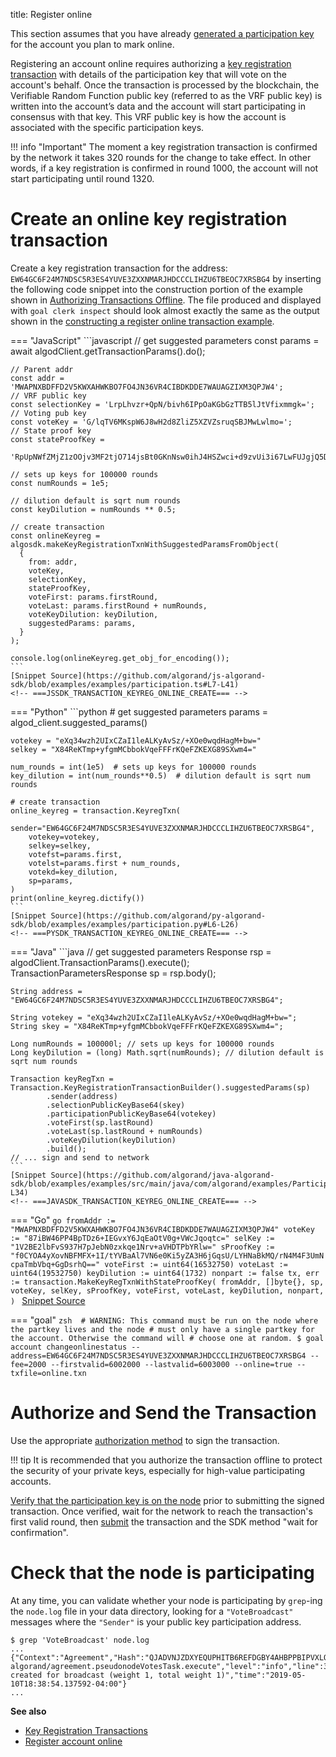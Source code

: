 title: Register online

This section assumes that you have already [generated a participation key](generate_keys.md) for the account you plan to mark online. 

Registering an account online requires authorizing a [key registration transaction](../../get-details/transactions/index.md#key-registration-transaction) with details of the participation key that will vote on the account's behalf. Once the transaction is processed by the blockchain, the Verifiable Random Function public key (referred to as the VRF public key) is written into the account’s data and the account will start participating in consensus with that key. This VRF public key is how the account is associated with the specific participation keys.

!!! info "Important"
	The moment a key registration transaction is confirmed by the network it takes 320 rounds for the change to take effect. In other words, if a key registration is confirmed in round 1000, the account will not start participating until round 1320.

# Create an online key registration transaction

Create a key registration transaction for the address: `EW64GC6F24M7NDSC5R3ES4YUVE3ZXXNMARJHDCCCLIHZU6TBEOC7XRSBG4` by inserting the following code snippet into the construction portion of the example shown in [Authorizing Transactions Offline](../../get-details/transactions/offline_transactions.md#unsigned-transaction-file-operations). The file produced and displayed with `goal clerk inspect` should look almost exactly the same as the output shown in the [constructing a register online transaction example](../../get-details/transactions/index.md#register-account-online). 


=== "JavaScript"
    <!-- ===JSSDK_TRANSACTION_KEYREG_ONLINE_CREATE=== -->
	```javascript
	// get suggested parameters
	const params = await algodClient.getTransactionParams().do();
	
	// Parent addr
	const addr = 'MWAPNXBDFFD2V5KWXAHWKBO7FO4JN36VR4CIBDKDDE7WAUAGZIXM3QPJW4';
	// VRF public key
	const selectionKey = 'LrpLhvzr+QpN/bivh6IPpOaKGbGzTTB5lJtVfixmmgk=';
	// Voting pub key
	const voteKey = 'G/lqTV6MKspW6J8wH2d8ZliZ5XZVZsruqSBJMwLwlmo=';
	// State proof key
	const stateProofKey =
	  'RpUpNWfZMjZ1zOOjv3MF2tjO714jsBt0GKnNsw0ihJ4HSZwci+d9zvUi3i67LwFUJgjQ5Dz4zZgHgGduElnmSA==';
	
	// sets up keys for 100000 rounds
	const numRounds = 1e5;
	
	// dilution default is sqrt num rounds
	const keyDilution = numRounds ** 0.5;
	
	// create transaction
	const onlineKeyreg = algosdk.makeKeyRegistrationTxnWithSuggestedParamsFromObject(
	  {
	    from: addr,
	    voteKey,
	    selectionKey,
	    stateProofKey,
	    voteFirst: params.firstRound,
	    voteLast: params.firstRound + numRounds,
	    voteKeyDilution: keyDilution,
	    suggestedParams: params,
	  }
	);
	
	console.log(onlineKeyreg.get_obj_for_encoding());
	```
	[Snippet Source](https://github.com/algorand/js-algorand-sdk/blob/examples/examples/participation.ts#L7-L41)
    <!-- ===JSSDK_TRANSACTION_KEYREG_ONLINE_CREATE=== -->

=== "Python"
    <!-- ===PYSDK_TRANSACTION_KEYREG_ONLINE_CREATE=== -->
	```python
	# get suggested parameters
	params = algod_client.suggested_params()
	
	votekey = "eXq34wzh2UIxCZaI1leALKyAvSz/+XOe0wqdHagM+bw="
	selkey = "X84ReKTmp+yfgmMCbbokVqeFFFrKQeFZKEXG89SXwm4="
	
	num_rounds = int(1e5)  # sets up keys for 100000 rounds
	key_dilution = int(num_rounds**0.5)  # dilution default is sqrt num rounds
	
	# create transaction
	online_keyreg = transaction.KeyregTxn(
	    sender="EW64GC6F24M7NDSC5R3ES4YUVE3ZXXNMARJHDCCCLIHZU6TBEOC7XRSBG4",
	    votekey=votekey,
	    selkey=selkey,
	    votefst=params.first,
	    votelst=params.first + num_rounds,
	    votekd=key_dilution,
	    sp=params,
	)
	print(online_keyreg.dictify())
	```
	[Snippet Source](https://github.com/algorand/py-algorand-sdk/blob/examples/examples/participation.py#L6-L26)
    <!-- ===PYSDK_TRANSACTION_KEYREG_ONLINE_CREATE=== -->

=== "Java"
    <!-- ===JAVASDK_TRANSACTION_KEYREG_ONLINE_CREATE=== -->
	```java
	// get suggested parameters
	Response<TransactionParametersResponse> rsp = algodClient.TransactionParams().execute();
	TransactionParametersResponse sp = rsp.body();
	
	String address = "EW64GC6F24M7NDSC5R3ES4YUVE3ZXXNMARJHDCCCLIHZU6TBEOC7XRSBG4";
	
	String votekey = "eXq34wzh2UIxCZaI1leALKyAvSz/+XOe0wqdHagM+bw=";
	String skey = "X84ReKTmp+yfgmMCbbokVqeFFFrKQeFZKEXG89SXwm4=";
	
	Long numRounds = 100000l; // sets up keys for 100000 rounds
	Long keyDilution = (long) Math.sqrt(numRounds); // dilution default is sqrt num rounds
	
	Transaction keyRegTxn = Transaction.KeyRegistrationTransactionBuilder().suggestedParams(sp)
	        .sender(address)
	        .selectionPublicKeyBase64(skey)
	        .participationPublicKeyBase64(votekey)
	        .voteFirst(sp.lastRound)
	        .voteLast(sp.lastRound + numRounds)
	        .voteKeyDilution(keyDilution)
	        .build();
	// ... sign and send to network
	```
	[Snippet Source](https://github.com/algorand/java-algorand-sdk/blob/examples/examples/src/main/java/com/algorand/examples/Participation.java#L13-L34)
    <!-- ===JAVASDK_TRANSACTION_KEYREG_ONLINE_CREATE=== -->

=== "Go"
    <!-- ===GOSDK_TRANSACTION_KEYREG_ONLINE_CREATE=== -->
	```go
	fromAddr := "MWAPNXBDFFD2V5KWXAHWKBO7FO4JN36VR4CIBDKDDE7WAUAGZIXM3QPJW4"
	voteKey := "87iBW46PP4BpTDz6+IEGvxY6JqEaOtV0g+VWcJqoqtc="
	selKey := "1V2BE2lbFvS937H7pJebN0zxkqe1Nrv+aVHDTPbYRlw="
	sProofKey := "f0CYOA4yXovNBFMFX+1I/tYVBaAl7VN6e0Ki5yZA3H6jGqsU/LYHNaBkMQ/rN4M4F3UmNcpaTmbVbq+GgDsrhQ=="
	voteFirst := uint64(16532750)
	voteLast := uint64(19532750)
	keyDilution := uint64(1732)
	nonpart := false
	tx, err := transaction.MakeKeyRegTxnWithStateProofKey(
		fromAddr,
		[]byte{},
		sp,
		voteKey,
		selKey,
		sProofKey,
		voteFirst,
		voteLast,
		keyDilution,
		nonpart,
	)
	```
	[Snippet Source](https://github.com/algorand/go-algorand-sdk/blob/examples/examples/participation/main.go#L27-L47)
    <!-- ===GOSDK_TRANSACTION_KEYREG_ONLINE_CREATE=== -->

=== "goal"
    <!-- ===GOAL_TRANSACTION_KEYREG_ONLINE_CREATE=== -->
    ```zsh 
    # WARNING: This command must be run on the node where the partkey lives and the node
    # must only have a single partkey for the account. Otherwise the command will
    # choose one at random.
    $ goal account changeonlinestatus --address=EW64GC6F24M7NDSC5R3ES4YUVE3ZXXNMARJHDCCCLIHZU6TBEOC7XRSBG4 --fee=2000 --firstvalid=6002000 --lastvalid=6003000 --online=true --txfile=online.txn
    ```
    <!-- ===GOAL_TRANSACTION_KEYREG_ONLINE_CREATE=== -->

# Authorize and Send the Transaction
Use the appropriate [authorization method](../../../get-details/transactions/signatures) to sign the transaction. 

!!! tip
    It is recommended that you authorize the transaction offline to protect the security of your private keys, especially for high-value participating accounts. 

[Verify that the participation key is on the node](../generate_keys#check-that-the-key-exists) prior to submitting the signed transaction. Once verified, wait for the network to reach the transaction's first valid round, then [submit](../../../archive/build-apps/hello_world#submit-the-transaction) the transaction and the SDK method "wait for confirmation".

# Check that the node is participating

At any time, you can validate whether your node is participating by `grep`-ing the `node.log` file in your data directory, looking for a `"VoteBroadcast"` messages where the `"Sender"` is your public key participation address.

```
$ grep 'VoteBroadcast' node.log
...
{"Context":"Agreement","Hash":"QJADVNJZDXYEQUPHITB6REFDGBY4AHBPPBIPVXLOPOASZA4T3PIA","ObjectPeriod":0,"ObjectRound":896659,"ObjectStep":2,"Period":0,"Round":0,"Sender":"3IE2GDYYSI56U53AQ6UUWRGAIGG5D4RHWLMCXJOPWQJA2ABF2X2A","Step":0,"Type":"VoteBroadcast","Weight":1,"WeightTotal":1,"file":"pseudonode.go","function":"github.com/algorand/go-algorand/agreement.pseudonodeVotesTask.execute","level":"info","line":344,"msg":"vote created for broadcast (weight 1, total weight 1)","time":"2019-05-10T18:38:54.137592-04:00"}
...
```

**See also**

- [Key Registration Transactions](../../../get-details/transactions/#key-registration-transaction)
- [Register account online](../../../get-details/transactions/#register-account-online)
